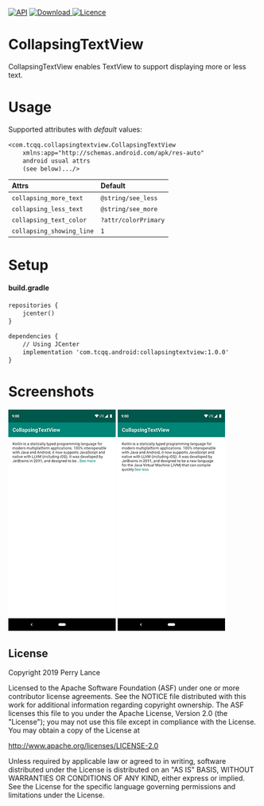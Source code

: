 [![API](https://img.shields.io/badge/API-17%2B-brightgreen.svg?style=flat)](https://android-arsenal.com/api?level=17)
[ ![Download](https://api.bintray.com/packages/tcqq/android/collapsingtextview/images/download.svg?version=1.0.0) ](https://bintray.com/tcqq/android/collapsingtextview/1.0.0/link)
[![Licence](https://img.shields.io/badge/Licence-Apache2-blue.svg)](http://www.apache.org/licenses/LICENSE-2.0)

# CollapsingTextView

CollapsingTextView enables TextView to support displaying more or less text.

# Usage
Supported attributes with _default_ values:
``` 
<com.tcqq.collapsingtextview.CollapsingTextView
    xmlns:app="http://schemas.android.com/apk/res-auto"
    android usual attrs
    (see below).../>
```
|**Attrs**|**Default** |
|:---|:---|
| `collapsing_more_text` | `@string/see_less`
| `collapsing_less_text` | `@string/see_more`
| `collapsing_text_color` | `?attr/colorPrimary`
| `collapsing_showing_line` | `1`

# Setup
#### build.gradle
```
repositories {
    jcenter()
}
```
```
dependencies {
    // Using JCenter
    implementation 'com.tcqq.android:collapsingtextview:1.0.0'
}
```

# Screenshots

![See more](/screenshots/see_more.png)
![See less](/screenshots/see_less.png)

License
-------

Copyright 2019 Perry Lance

Licensed to the Apache Software Foundation (ASF) under one or more contributor
license agreements.  See the NOTICE file distributed with this work for
additional information regarding copyright ownership.  The ASF licenses this
file to you under the Apache License, Version 2.0 (the "License"); you may not
use this file except in compliance with the License.  You may obtain a copy of
the License at

  <http://www.apache.org/licenses/LICENSE-2.0>

Unless required by applicable law or agreed to in writing, software
distributed under the License is distributed on an "AS IS" BASIS, WITHOUT
WARRANTIES OR CONDITIONS OF ANY KIND, either express or implied.  See the
License for the specific language governing permissions and limitations under
the License.
